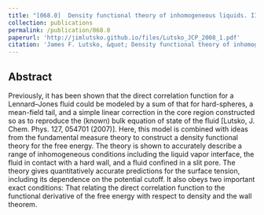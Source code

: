 ```yaml
---
title: "[068.0]  Density functional theory of inhomogeneous liquids. II. A fundamental measure approach"
collection: publications
permalink: /publication/068.0
paperurl: 'http://jimlutsko.github.io/files/Lutsko_JCP_2008_1.pdf'
citation: 'James F. Lutsko, &quot; Density functional theory of inhomogeneous liquids. II. A fundamental measure approach&quot;, <i>J. of Chemical Physics</i>, <strong>128</strong>, 184711 (2008)'
---
```

Abstract
---
Previously, it has been shown that the direct correlation function for a Lennard–Jones fluid could be modeled by a sum of that for hard-spheres, a mean-field tail, and a simple linear correction in the core region constructed so as to reproduce the (known) bulk equation of state of the fluid [Lutsko, J. Chem. Phys. 127, 054701 (2007)]. Here, this model is combined with ideas from the fundamental measure theory to construct a density functional theory for the free energy. The theory is shown to accurately describe a range of inhomogeneous conditions including the liquid vapor interface, the fluid in contact with a hard wall, and a fluid confined in a slit pore. The theory gives quantitatively accurate predictions for the surface tension, including its dependence on the potential cutoff. It also obeys two important exact conditions: That relating the direct correlation function to the functional derivative of the free energy with respect to density and the wall theorem.
